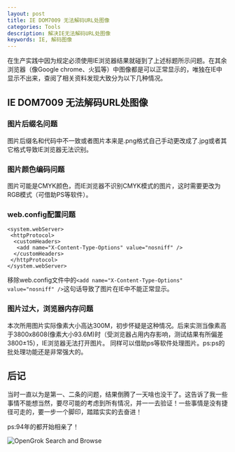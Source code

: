 ```yaml
---
layout: post
title: IE DOM7009 无法解码URL处图像
categories: Tools
description: 解决IE无法解码URL处图像
keywords: IE, 解码图像
---
```


  在生产实践中因为规定必须使用IE浏览器结果就碰到了上述标题所示问题。在其余浏览器（像Google chrome、火狐等）中图像都是可以正常显示的，唯独在IE中显示不出来，查阅了相关资料发现大致分为以下几种情况。

## IE DOM7009 无法解码URL处图像

### 图片后缀名问题

  图片后缀名和代码中不一致或者图片本来是.png格式自己手动更改成了.jpg或者其它格式导致IE浏览器无法识别。

### 图片颜色编码问题

  图片可能是CMYK颜色，而IE浏览器不识别CMYK模式的图片，这时需要更改为RGB模式（可借助PS等软件）。

### web.config配置问题

```
<system.webServer>   
 <httpProtocol>    
  <customHeaders>    
   <add name="X-Content-Type-Options" value="nosniff" />    
  </customHeaders>    
 </httpProtocol> 
</system.webServer> 
```
移除web.config文件中的```<add name="X-Content-Type-Options" value="nosniff" />```这句话导致了图片在IE中不能正常显示。

### 图片过大，浏览器内存问题
  
  本次所用图片实际像素大小高达300M，初步怀疑是这种情况。后来实测当像素高于3800x8608(像素大小93.6M)时（受浏览器占用内存影响，测试结果有所偏差3800±15），IE浏览器无法打开图片。
  同样可以借助ps等软件处理图片。ps:ps的批处理功能还是非常强大的。
  
## 后记

  当时一直以为是第一、二条的问题，结果倒腾了一天啥也没干了。这告诉了我一些事情不能想当然，要尽可能的考虑到所有情况，并一一去验证！一些事情是没有捷径可走的，要一步一个脚印，踏踏实实的去奋进！

ps:94年的都开始相亲了！

![OpenGrok Search and Browse](/images/posts/tools/DOM7009/1.jpg)
  
